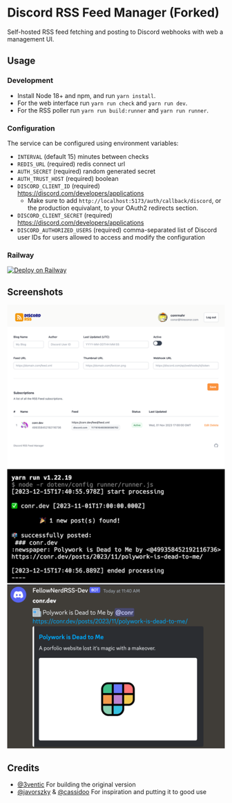# Discord RSS Feed Manager (Forked)

Self-hosted RSS feed fetching and posting to Discord webhooks with web a management UI.

## Usage

### Development

- Install Node 18+ and npm, and run `yarn install`.
- For the web interface run `yarn run check` and `yarn run dev`.
- For the RSS poller run `yarn run build:runner` and `yarn run runner`.

### Configuration

The service can be configured using environment variables:

- `INTERVAL` (default 15) minutes between checks
- `REDIS_URL` (required) redis connect url
- `AUTH_SECRET` (required) random generated secret
- `AUTH_TRUST_HOST` (required) boolean
- `DISCORD_CLIENT_ID` (required) https://discord.com/developers/applications
  - Make sure to add `http://localhost:5173/auth/callback/discord`, or the production equivalant, to your OAuth2 redirects section.
- `DISCORD_CLIENT_SECRET` (required) https://discord.com/developers/applications
- `DISCORD_AUTHORIZED_USERS` (required) comma-separated list of Discord user IDs for users allowed to access and modify the configuration

### Railway

[![Deploy on Railway](https://railway.app/button.svg)](https://railway.app/template/3li6Gg?referralCode=MlYK0h)

## Screenshots

![](./static/discord-rss-web.png)
![](./static/discord-rss-runner.png)
![](./static/discord-rss-webhook.png)

## Credits

- [@3ventic](https://github.com/3ventic) For building the original version
- [@javorszky](https://github.com/javorszky) & [@cassidoo](https://github.com/cassidoo) For inspiration and putting it to good use
